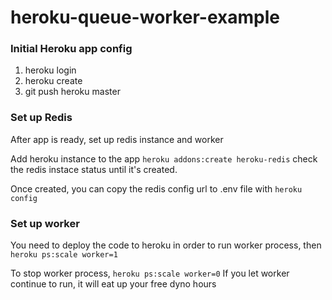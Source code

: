 # heroku-queue-worker-example

### Initial Heroku app config

1. heroku login
2. heroku create
3. git push heroku master

### Set up Redis

After app is ready, set up redis instance and worker

Add heroku instance to the app
```heroku addons:create heroku-redis```
check the redis instace status until it's created. 

Once created, you can copy the redis config url to .env file with
```heroku config```

### Set up worker

You need to deploy the code to heroku in order to run worker process, then
```heroku ps:scale worker=1```

To stop worker process,
```heroku ps:scale worker=0```
If you let worker continue to run, it will eat up your free dyno hours

